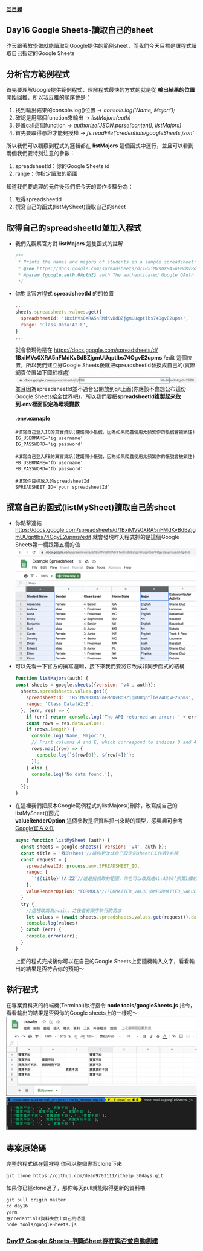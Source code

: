 #### [回目錄](../README.md)
## Day16 Google Sheets-讀取自己的sheet

昨天跟著教學做就能讀取到Google提供的範例sheet，而我們今天目標是讓程式讀取自己指定的Google Sheets  

分析官方範例程式
----
首先要理解Google提供範例程式，理解程式最快的方式的就是從 **輸出結果的位置** 開始回推，所以我反推的順序會是：
1. 找到輸出結果的console.log()位置 &rarr; *console.log('Name, Major:');*
2. 確認是用哪個function來輸出 &rarr; *listMajors(auth)*
3. 是誰call這個function &rarr; *authorize(JSON.parse(content), listMajors)*
4. 首先要取得憑證才能夠授權 &rarr; *fs.readFile('credentials/googleSheets.json'*

所以我們可以觀察到程式的邏輯都在 **listMajors** 這個函式中運行，並且可以看到兩個我們要特別注意的參數：  
1. spreadsheetId：你的Google Sheets id
2. range：你指定讀取的範圍

知道我們要處理的元件後我們把今天的實作步驟分為：
1. 取得spreadsheetId
2. 撰寫自己的函式(listMySheet)讀取自己的sheet

取得自己的spreadsheetId並加入程式
----
* 我們先觀察官方對 **listMajors** 這隻函式的註解
  ```js
  /**
   * Prints the names and majors of students in a sample spreadsheet:
   * @see https://docs.google.com/spreadsheets/d/1BxiMVs0XRA5nFMdKvBdBZjgmUUqptlbs74OgvE2upms/edit
   * @param {google.auth.OAuth2} auth The authenticated Google OAuth client.
   */
  ```
* 你對比官方程式 **spreadsheetId** 的的位置
  ```js
  ...
  sheets.spreadsheets.values.get({
    spreadsheetId: '1BxiMVs0XRA5nFMdKvBdBZjgmUUqptlbs74OgvE2upms',
    range: 'Class Data!A2:E',
  }
  ...
  ```
  就會發現他是在 https://docs.google.com/spreadsheets/d/ **1BxiMVs0XRA5nFMdKvBdBZjgmUUqptlbs74OgvE2upms** /edit 這個位置，所以我們建立好Google Sheets後就把spreadsheetId替換成自己的(實際網頁位置如下圖紅框處)  
  ![image](./article_img/googlesheet_url.png)  
  並且因為spreadsheetId並不適合公開放到git上面(你應該不會想公布這份Google Sheets給全世界吧)，所以我們要把**spreadsheetId複製起來放到.env裡面設定為環境變數**
  #### .env.exmaple
  ```
  #填寫自己登入IG的真實資訊(建議開小帳號，因為如果爬蟲使用太頻繁你的帳號會被鎖住)
  IG_USERNAME='ig username'
  IG_PASSWORD='ig password'

  #填寫自己登入FB的真實資訊(建議開小帳號，因為如果爬蟲使用太頻繁你的帳號會被鎖住)
  FB_USERNAME='fb username'
  FB_PASSWORD='fb password'

  #填寫你目標放入的spreadsheetId
  SPREADSHEET_ID='your spreadsheetId'
  ```

撰寫自己的函式(listMySheet)讀取自己的sheet
----
* 你點擊連結 https://docs.google.com/spreadsheets/d/1BxiMVs0XRA5nFMdKvBdBZjgmUUqptlbs74OgvE2upms/edit 就會發現昨天程式抓的是這個Google Sheets第一欄跟第五欄的值
  ![image](./article_img/googlesheetex.png)
* 可以先看一下官方的撰寫邏輯，接下來我們要將它改成非同步函式的結構
  ```js
  function listMajors(auth) {
  const sheets = google.sheets({version: 'v4', auth});
    sheets.spreadsheets.values.get({
      spreadsheetId: '1BxiMVs0XRA5nFMdKvBdBZjgmUUqptlbs74OgvE2upms',
      range: 'Class Data!A2:E',
    }, (err, res) => {
      if (err) return console.log('The API returned an error: ' + err);
      const rows = res.data.values;
      if (rows.length) {
        console.log('Name, Major:');
        // Print columns A and E, which correspond to indices 0 and 4.
        rows.map((row) => {
          console.log(`${row[0]}, ${row[4]}`);
        });
      } else {
        console.log('No data found.');
      }
    });
  }
  ```
* 在這裡我們把原本Google範例程式的listMajors()刪除，改寫成自己的listMySheet()函式  
  **valueRenderOption** 這個參數是把資料抓出來時的類型，感興趣可參考[Google官方文件](https://developers.google.com/sheets/api/reference/rest/v4/ValueRenderOption)
  ```js
  async function listMySheet (auth) {
    const sheets = google.sheets({ version: 'v4', auth });
    const title = '我的sheet'//請你更改成自己設定的sheet(工作表)名稱
    const request = {
      spreadsheetId: process.env.SPREADSHEET_ID,
      range: [
        `'${title}'!A:ZZ`//這是指抓取的範圍，你也可以改寫成A1:A300(抓第1欄的第1列到第300列)
      ],
      valueRenderOption: "FORMULA"//FORMATTED_VALUE|UNFORMATTED_VALUE|FORMULA
    }
    try {
      //這裡改寫為await，之後會有順序執行的需求
      let values = (await sheets.spreadsheets.values.get(request)).data.values;
      console.log(values)
    } catch (err) {
      console.error(err);
    }
  }
  ```
  上面的程式完成後你可以在自己的Google Sheets上面隨機輸入文字，看看輸出的結果是否符合你的預期～  

執行程式
----
在專案資料夾的終端機(Terminal)執行指令 **node tools/googleSheets.js** 指令，看看輸出的結果是否與你的Google sheets上的一樣呢～ 
![image](./article_img/googlesheet.png)  
![image](./article_img/terminal.png)  

專案原始碼
----
完整的程式碼在[這裡](https://github.com/dean9703111/ithelp_30days/day16)喔
你可以整個專案clone下來  
```
git clone https://github.com/dean9703111/ithelp_30days.git
```
如果你已經clone過了，那你每天pull就能取得更新的資料嚕  
```
git pull origin master
cd day16
yarn
在credentials資料夾放上自己的憑證
node tools/googleSheets.js
```
### [Day17 Google Sheets-判斷Sheet存在與否並自動創建](/day17/README.md)